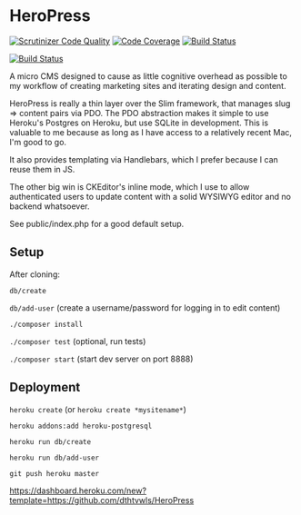 # HeroPress

[![Scrutinizer Code Quality](https://scrutinizer-ci.com/g/dthtvwls/HeroPress/badges/quality-score.png?b=master)](https://scrutinizer-ci.com/g/dthtvwls/HeroPress/?branch=master)
[![Code Coverage](https://scrutinizer-ci.com/g/dthtvwls/HeroPress/badges/coverage.png?b=master)](https://scrutinizer-ci.com/g/dthtvwls/HeroPress/?branch=master)
[![Build Status](https://scrutinizer-ci.com/g/dthtvwls/HeroPress/badges/build.png?b=master)](https://scrutinizer-ci.com/g/dthtvwls/HeroPress/build-status/master)

[![Build Status](https://travis-ci.org/dthtvwls/HeroPress.svg?branch=master)](https://travis-ci.org/dthtvwls/HeroPress)

A micro CMS designed to cause as little cognitive overhead as possible to my workflow
of creating marketing sites and iterating design and content.

HeroPress is really a thin layer over the Slim framework, that manages slug => content pairs via PDO.
The PDO abstraction makes it simple to use Heroku's Postgres on Heroku, but use SQLite in development.
This is valuable to me because as long as I have access to a relatively recent Mac, I'm good to go.

It also provides templating via Handlebars, which I prefer because I can reuse them in JS.

The other big win is CKEditor's inline mode, which I use to allow authenticated users to update
content with a solid WYSIWYG editor and no backend whatsoever.

See public/index.php for a good default setup.

## Setup

After cloning:

`db/create`

`db/add-user` (create a username/password for logging in to edit content)

`./composer install`

`./composer test` (optional, run tests)

`./composer start` (start dev server on port 8888)

## Deployment

`heroku create` (or `heroku create *mysitename*`)

`heroku addons:add heroku-postgresql`

`heroku run db/create`

`heroku run db/add-user`

`git push heroku master`

https://dashboard.heroku.com/new?template=https://github.com/dthtvwls/HeroPress
